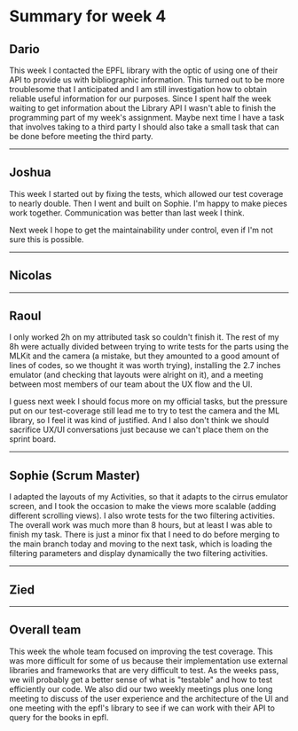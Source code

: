 # Summary for week 4

## Dario

This week I contacted the EPFL library with the optic of using one of their API to provide us with bibliographic information. This turned out to be more troublesome that I anticipated and I am still investigation how to obtain reliable useful information for our purposes. Since I spent half the week waiting to get information about the Library API I wasn't able to finish the programming part of my week's assignment. Maybe next time I have a task that involves taking to a third party I should also take a small task that can be done before meeting the third party.

---
## Joshua

This week I started out by fixing the tests, which allowed our test coverage to nearly double. Then I went and built on Sophie. I'm happy to make pieces work together.
Communication was better than last week I think.

Next week I hope to get the maintainability under control, even if I'm not sure this is possible.

---


## Nicolas


---



## Raoul
I only worked 2h on my attributed task so couldn't finish it. The rest of my 8h were actually divided between trying to write tests for the parts using the MLKit and the camera (a mistake, but they amounted to a good amount of lines of codes, so we thought it was worth trying), installing the 2.7 inches emulator (and checking that layouts were alright on it), and a meeting between most members of our team about the UX flow and the UI.

I guess next week I should focus more on my official tasks, but the pressure put on our test-coverage still lead me to try to test the camera and the ML library, so I feel it was kind of justified. And I also don't think we should sacrifice UX/UI conversations just because we can't place them on the sprint board.

---


## Sophie (Scrum Master)
I adapted the layouts of my Activities, so that it adapts to the cirrus emulator screen, and I took the occasion to make the views more scalable (adding different scrolling views). I also wrote tests for the two filtering activities. The overall work was much more than 8 hours, but at least I was able to finish my task. There is just a minor fix that I need to do before merging to the main branch today and moving to the next task, which is loading the filtering parameters and display dynamically the two filtering activities.

---



## Zied



---


## Overall team
This week the whole team focused on improving the test coverage. This was more difficult for some of us because their implementation use external libraries and frameworks that are very difficult to test. As the weeks pass, we will probably get a better sense of what is "testable" and how to test efficiently our code. We also did our two weekly meetings plus one long meeting to discuss of the user experience and the architecture of the UI and one meeting with the epfl's library to see if we can work with their API to query for the books in epfl.
